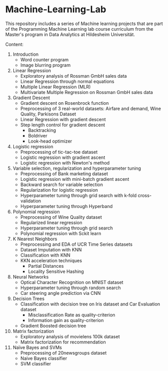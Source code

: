 # Machine-Learning-Lab
This repository includes a series of Machine learning projects that are part of the Programming Machine Learning lab course curriculum from the Master's program in Data Analytics at Hildesheim Universität.

Content:

1. Introduction
   * Word counter program
   * Image blurring program
2. Linear Regression
   * Exploratory analysis of Rossman GmbH sales data
   * Linear Regression through normal equations
   * Multiple Linear Regression (MLR)
   * Multivariate Multiple Regression on Rossman GmbH sales data
3. Gradient Descent
   * Gradient descent on Rosenbrock function
   * Preprocessing of 3 real-world datasets: Airfare and demand, Wine Quality, Parkisons Dataset
   * Linear Regression with gradient descent
   * Step length control for gradient descent
     * Backtracking
     * Boldriver
     * Look-head optimizer
4. Logistic regression
   * Preprocessing of tic-tac-toe dataset
   * Logistic regression with gradient ascent
   * Logistic regression with Newton's method
5. Variable selection, regularization and hyperparameter tuning
   * Preprocessing of Bank marketing dataset
   * Logistic regression with mini-batch gradient ascent
   * Backward search for variable selection
   * Regularization for logistic regression
   * Hyperparameter tuning through grid search with k-fold cross-validation
   * Hyperparameter tuning through Hyperband
6. Polynomial regression
    * Preprocessing of Wine Quality dataset
    * Regularized linear regression
    * Hyperparameter tuning through grid search
    * Polynomial regression with Sckit learn
7. K Nearest Neighbors
   * Preprocessing and EDA of UCR Time Series datasets
   * Dataset Imputation with KNN
   * Classification with KNN
   * KKN acceleration techniques
     * Partial Distances
     * Locality Sensitive Hashing
8. Neural Networks
   * Optical Character Recognition on MNIST dataset
   * Hyperparameter tuning through random search
   * Car steering angle prediction via CNN
9. Decision Trees
    * Classification with decision tree on Iris dataset and Car Evaluation dataset
      * Misclassification Rate as quality-criterion
      * Information gain as quality-criterion
    * Gradient Boosted decision tree
10. Matrix factorization
    * Exploratory analysis of movielens 100k dataset
    * Matrix factorization for recommendation
11. Naïve Bayes and SVMs
    * Preprocessing of 20newsgroups dataset
    * Naive Bayes classifier
    * SVM classifier
